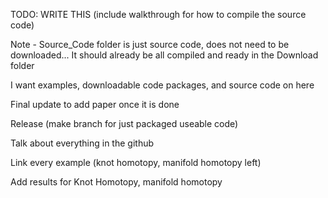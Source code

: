 TODO: WRITE THIS (include walkthrough for how to compile the source code)

Note - Source_Code folder is just source code, does not need to be downloaded... It should already be all compiled and ready in the Download folder

I want examples, downloadable code packages, and source code on here

Final update to add paper once it is done

Release (make branch for just packaged useable code)

Talk about everything in the github

Link every example (knot homotopy, manifold homotopy left)

Add results for Knot Homotopy, manifold homotopy
